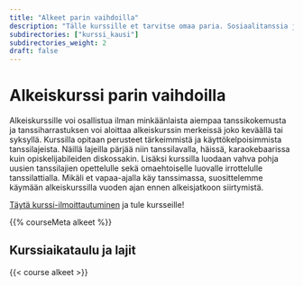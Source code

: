 ```yaml
---
title: "Alkeet parin vaihdoilla"
description: "Tälle kurssille et tarvitse omaa paria. Sosiaalitanssia ja uusiin ihmisiin tutustumista parhaimmillaan."
subdirectories: ["kurssi_kausi"]
subdirectories_weight: 2
draft: false
---
```

# Alkeiskurssi parin vaihdoilla
Alkeiskurssille voi osallistua ilman minkäänlaista aiempaa tanssikokemusta ja tanssiharrastuksen voi aloittaa alkeiskurssin merkeissä joko keväällä tai syksyllä. Kurssilla opitaan perusteet tärkeimmistä ja käyttökelpoisimmista tanssilajeista. Näillä lajeilla pärjää niin tanssilavalla, häissä, karaokebaarissa kuin opiskelijabileiden diskossakin. Lisäksi kurssilla luodaan vahva pohja uusien tanssilajien opettelulle sekä omaehtoiselle luovalle irrottelulle tanssilattialla. Mikäli et vapaa-ajalla käy tanssimassa, suosittelemme käymään alkeiskurssilla vuoden ajan ennen alkeisjatkoon siirtymistä.

<!-- [Täytä kurssi-ilmoittautuminen]({{< link signin >}}) ja tule kursseille! -->
[Täytä kurssi-ilmoittautuminen](https://docs.google.com/forms/d/e/1FAIpQLScvhBfMNkU4CNii3emdcOCx6xa0-gJmfidZHcXNwK2xPLFfJg/viewform?fbclid=IwAR399ES91M0EZpX6N7IOIp0IoOCr9R9BZXk_pTqr_OdESVMWBOJNlJiWmOQ) ja tule kursseille!

{{% courseMeta alkeet %}}

## Kurssiaikataulu ja lajit
{{< course alkeet >}}
